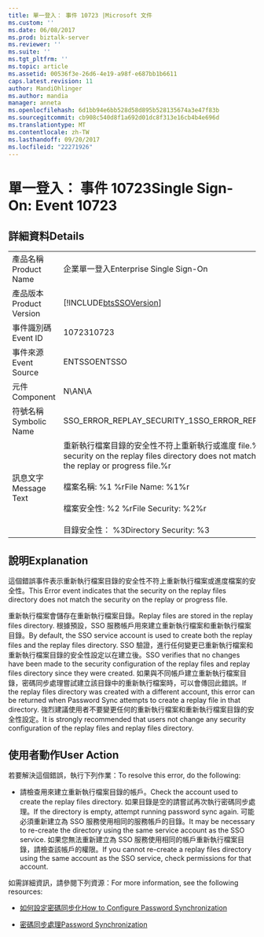 ```yaml
---
title: 單一登入： 事件 10723 |Microsoft 文件
ms.custom: ''
ms.date: 06/08/2017
ms.prod: biztalk-server
ms.reviewer: ''
ms.suite: ''
ms.tgt_pltfrm: ''
ms.topic: article
ms.assetid: 00536f3e-26d6-4e19-a98f-e687bb1b6611
caps.latest.revision: 11
author: MandiOhlinger
ms.author: mandia
manager: anneta
ms.openlocfilehash: 6d1bb94e6bb528d58d895b528135674a3e47f83b
ms.sourcegitcommit: cb908c540d8f1a692d01dc8f313e16cb4b4e696d
ms.translationtype: MT
ms.contentlocale: zh-TW
ms.lasthandoff: 09/20/2017
ms.locfileid: "22271926"
---
```

# <a name="single-sign-on-event-10723"></a><span data-ttu-id="f347b-102">單一登入： 事件 10723</span><span class="sxs-lookup"><span data-stu-id="f347b-102">Single Sign-On: Event 10723</span></span>
## <a name="details"></a><span data-ttu-id="f347b-103">詳細資料</span><span class="sxs-lookup"><span data-stu-id="f347b-103">Details</span></span>  
  
|||  
|-|-|  
|<span data-ttu-id="f347b-104">產品名稱</span><span class="sxs-lookup"><span data-stu-id="f347b-104">Product Name</span></span>|<span data-ttu-id="f347b-105">企業單一登入</span><span class="sxs-lookup"><span data-stu-id="f347b-105">Enterprise Single Sign-On</span></span>|  
|<span data-ttu-id="f347b-106">產品版本</span><span class="sxs-lookup"><span data-stu-id="f347b-106">Product Version</span></span>|[!INCLUDE[btsSSOVersion](../includes/btsssoversion-md.md)]|  
|<span data-ttu-id="f347b-107">事件識別碼</span><span class="sxs-lookup"><span data-stu-id="f347b-107">Event ID</span></span>|<span data-ttu-id="f347b-108">10723</span><span class="sxs-lookup"><span data-stu-id="f347b-108">10723</span></span>|  
|<span data-ttu-id="f347b-109">事件來源</span><span class="sxs-lookup"><span data-stu-id="f347b-109">Event Source</span></span>|<span data-ttu-id="f347b-110">ENTSSO</span><span class="sxs-lookup"><span data-stu-id="f347b-110">ENTSSO</span></span>|  
|<span data-ttu-id="f347b-111">元件</span><span class="sxs-lookup"><span data-stu-id="f347b-111">Component</span></span>|<span data-ttu-id="f347b-112">N\A</span><span class="sxs-lookup"><span data-stu-id="f347b-112">N\A</span></span>|  
|<span data-ttu-id="f347b-113">符號名稱</span><span class="sxs-lookup"><span data-stu-id="f347b-113">Symbolic Name</span></span>|<span data-ttu-id="f347b-114">SSO_ERROR_REPLAY_SECURITY_1</span><span class="sxs-lookup"><span data-stu-id="f347b-114">SSO_ERROR_REPLAY_SECURITY_1</span></span>|  
|<span data-ttu-id="f347b-115">訊息文字</span><span class="sxs-lookup"><span data-stu-id="f347b-115">Message Text</span></span>|<span data-ttu-id="f347b-116">重新執行檔案目錄的安全性不符上重新執行或進度 file.%r 安全性</span><span class="sxs-lookup"><span data-stu-id="f347b-116">The security on the replay files directory does not match the security on the replay or progress file.%r</span></span><br /><br /> <span data-ttu-id="f347b-117">檔案名稱: %1 %r</span><span class="sxs-lookup"><span data-stu-id="f347b-117">File Name: %1%r</span></span><br /><br /> <span data-ttu-id="f347b-118">檔案安全性: %2 %r</span><span class="sxs-lookup"><span data-stu-id="f347b-118">File Security: %2%r</span></span><br /><br /> <span data-ttu-id="f347b-119">目錄安全性： %3</span><span class="sxs-lookup"><span data-stu-id="f347b-119">Directory Security: %3</span></span>|  
  
## <a name="explanation"></a><span data-ttu-id="f347b-120">說明</span><span class="sxs-lookup"><span data-stu-id="f347b-120">Explanation</span></span>  
 <span data-ttu-id="f347b-121">這個錯誤事件表示重新執行檔案目錄的安全性不符上重新執行檔案或進度檔案的安全性。</span><span class="sxs-lookup"><span data-stu-id="f347b-121">This Error event indicates that the security on the replay files directory does not match the security on the replay or progress file.</span></span>  
  
 <span data-ttu-id="f347b-122">重新執行檔案會儲存在重新執行檔案目錄。</span><span class="sxs-lookup"><span data-stu-id="f347b-122">Replay files are stored in the replay files directory.</span></span> <span data-ttu-id="f347b-123">根據預設，SSO 服務帳戶用來建立重新執行檔案和重新執行檔案目錄。</span><span class="sxs-lookup"><span data-stu-id="f347b-123">By default, the SSO service account is used to create both the replay files and the replay files directory.</span></span> <span data-ttu-id="f347b-124">SSO 驗證，進行任何變更已重新執行檔案和重新執行檔案目錄的安全性設定以在建立後。</span><span class="sxs-lookup"><span data-stu-id="f347b-124">SSO verifies that no changes have been made to the security configuration of the replay files and replay files directory since they were created.</span></span> <span data-ttu-id="f347b-125">如果與不同帳戶建立重新執行檔案目錄，密碼同步處理嘗試建立該目錄中的重新執行檔案時，可以會傳回此錯誤。</span><span class="sxs-lookup"><span data-stu-id="f347b-125">If the replay files directory was created with a different account, this error can be returned when Password Sync attempts to create a replay file in that directory.</span></span> <span data-ttu-id="f347b-126">強烈建議使用者不要變更任何的重新執行檔案和重新執行檔案目錄的安全性設定。</span><span class="sxs-lookup"><span data-stu-id="f347b-126">It is strongly recommended that users not change any security configuration of the replay files and replay files directory.</span></span>  
  
## <a name="user-action"></a><span data-ttu-id="f347b-127">使用者動作</span><span class="sxs-lookup"><span data-stu-id="f347b-127">User Action</span></span>  
 <span data-ttu-id="f347b-128">若要解決這個錯誤，執行下列作業：</span><span class="sxs-lookup"><span data-stu-id="f347b-128">To resolve this error, do the following:</span></span>  
  
-   <span data-ttu-id="f347b-129">請檢查用來建立重新執行檔案目錄的帳戶。</span><span class="sxs-lookup"><span data-stu-id="f347b-129">Check the account used to create the replay files directory.</span></span> <span data-ttu-id="f347b-130">如果目錄是空的請嘗試再次執行密碼同步處理。</span><span class="sxs-lookup"><span data-stu-id="f347b-130">If the directory is empty, attempt running password sync again.</span></span> <span data-ttu-id="f347b-131">可能必須重新建立為 SSO 服務使用相同的服務帳戶的目錄。</span><span class="sxs-lookup"><span data-stu-id="f347b-131">It may be necessary to re-create the directory using the same service account as the SSO service.</span></span> <span data-ttu-id="f347b-132">如果您無法重新建立為 SSO 服務使用相同的帳戶重新執行檔案目錄，請檢查該帳戶的權限。</span><span class="sxs-lookup"><span data-stu-id="f347b-132">If you cannot re-create a replay files directory using the same account as the SSO service, check permissions for that account.</span></span>  
  
 <span data-ttu-id="f347b-133">如需詳細資訊，請參閱下列資源：</span><span class="sxs-lookup"><span data-stu-id="f347b-133">For more information, see the following resources:</span></span>  
  
-   [<span data-ttu-id="f347b-134">如何設定密碼同步化</span><span class="sxs-lookup"><span data-stu-id="f347b-134">How to Configure Password Synchronization</span></span>](../core/how-to-configure-password-synchronization.md)  
  
-   [<span data-ttu-id="f347b-135">密碼同步處理</span><span class="sxs-lookup"><span data-stu-id="f347b-135">Password Synchronization</span></span>](../core/password-synchronization2.md)
